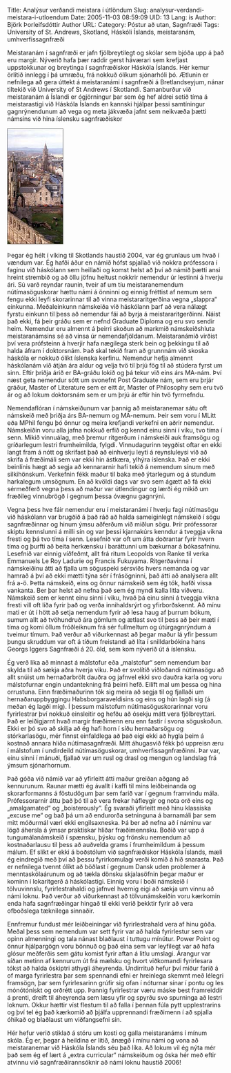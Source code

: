 Title: Analýsur verðandi meistara í útlöndum
Slug: analysur-verdandi-meistara-i-utloendum
Date: 2005-11-03 08:59:09
UID: 13
Lang: is
Author: Björk Þorleifsdóttir
Author URL: 
Category: Póstur að utan, Sagnfræði
Tags: University of St. Andrews, Skotland, Háskóli Íslands, meistaranám, umhverfissagnfræði

Meistaranám í sagnfræði er jafn fjölbreytilegt og skólar sem bjóða upp á það eru margir. Nýverið hafa þær raddir gerst háværari sem krefjast uppstokkunar og breytinga í sagnfræðiskor Háskóla Íslands. Hér kemur örlítið innlegg í þá umræðu, frá nokkuð ólíkum sjónarhóli þó. Ætlunin er nefnilega að gera úttekt á meistaranámi í sagnfræði á Bretlandseyjum, nánar tiltekið við University of St Andrews í Skotlandi. Samanburður við meistaranám á Íslandi er ógjörningur þar sem ég hef aldrei setið tíma á meistarastigi við Háskóla Íslands en kannski hjálpar þessi samtíningur gagnrýnendunum að vega og meta jákvæða jafnt sem neikvæða þætti námsins við hina íslensku sagnfræðiskor

![St. Andrews](17.jpg)

Þegar ég hélt í víking til Skotlands haustið 2004, var ég grunlaus um hvað í vændum var. Ég hafði áður en námið hófst spjallað við nokkra prófessora í faginu við háskólann sem heillaði og komst helst að því að námið þætti ansi hreint strembið og að öllu jöfnu heltust nokkrir nemendur úr lestinni á hverju ári. Sú varð reyndar raunin, tveir af um tíu meistaranemendum nútímasöguskorar hættu námi á önninni og einnig fréttist af nemum sem fengu ekki leyfi skorarinnar til að vinna meistararitgerðina vegna „slappra“ einkunna. Meðaleinkunn námskeiða við háskólann þarf að vera nálægt fyrstu einkunn til þess að nemendur fái að byrja á meistararitgerðinni. Náist það ekki, fá þeir gráðu sem er nefnd Graduate Diploma og eru svo sendir heim. Nemendur eru almennt á þeirri skoðun að markmið námskeiðshluta meistaranámsins sé að vinsa úr nemendafjöldanum. Meistaranámið virðist því vera prófsteinn á hverjir hafa nægilega sterk  bein og þekkingu til að halda áfram í doktorsnám. Það skal tekið fram að grunnnám við skoska háskóla er nokkuð ólíkt íslenska kerfinu. Nemendur hefja almennt háskólanám við átján ára aldur og velja tvö til þrjú fög til að stúdera fyrst um sinn. Eftir þriðja árið er BA-gráðu lokið og þá tekur við eins árs MA-nám. Því næst geta nemendur sótt um svonefnt Post Graduate nám, sem eru þrjár gráður, Master of Literature sem er eitt ár, Master of Philosophy sem eru tvö ár og að lokum doktorsnám sem er um þrjú ár eftir hin tvö fyrrnefndu.

Nemendaflóran í námskeiðunum var þannig að meistaranemar sátu oft  námskeið með þriðja árs BA-nemum og MA-nemum. Þeir sem voru í MLitt eða MPhil fengu þó önnur og meira krefjandi verkefni en aðrir nemendur. Námskeiðin voru alla jafna nokkuð erfið og kennd einu sinni í viku, tvo tíma í senn. Mikið vinnuálag, með þremur ritgerðum í námskeiði auk framsögu og gríðarlegum lestri frumheimilda, fylgdi. Vinnudagurinn teygðist oftar en ekki langt fram á nótt og skrifast það að einhverju leyti á reynsluleysi við að skrifa á fræðimáli sem var ekki hin ástkæra, ylhýra íslenska. Það er ekki beinlínis hægt að segja að kennararnir hafi tekið á nemendum sínum með silkihönskum. Verkefnin fékk maður til baka með ýtarlegum og á stundum harkalegum umsögnum. En að kvöldi dags var svo sem ágætt að fá ekki sérmeðferð vegna þess að maður var útlendingur og lærði ég mikið um fræðileg vinnubrögð í gegnum þessa óvægnu gagnrýni.

Vegna þess hve fáir nemendur eru í meistaranámi í hverju fagi nútímasögu við háskólann var brugðið á það ráð að halda sameiginlegt námskeið í sögu sagnfræðinnar og hinum ýmsu aðferðum við miðlun sögu. Þrír prófessorar skiptu kennslunni á milli sín og var þessi kjarnakúrs kenndur á tveggja vikna fresti og þá tvo tíma í senn. Lesefnið var oft um átta doðrantar fyrir hvern tíma og þurfti að beita herkænsku í baráttunni um bækurnar á bókasafninu. Lesefnið var einnig víðfeðmt, allt frá ritum Leopolds von Ranke til verka Emmanuels Le Roy Ladurie og Francis Fukuyama. Ritgerðavinna í námskeiðinu átti að fjalla um söguspeki sérsviðs hvers nemanda og var hamrað á því að ekki mætti týna sér í frásögninni, það átti að analýsera allt frá a-ö. Þetta námskeið, eins og önnur námskeið sem ég tók, hafði vissa vankanta. Ber þar helst að nefna það sem ég myndi kalla litla viðveru. Námskeið sem er kennt einu sinni í viku, hvað þá einu sinni á tveggja vikna fresti vill oft líða fyrir það og verða innihaldsrýrt og yfirborðskennt. Að mínu mati er út í hött að setja nemendum fyrir að lesa haug af þurrum bókum, sumum allt að tvöhundruð ára gömlum og ætlast svo til þess að þeir mæti í tíma og komi öllum fróðleiknum frá sér fullmeltum og útúrgagnrýndum á tveimur tímum. Það verður að viðurkennast að þegar maður lá yfir þessum þungu skruddum var oft á tíðum freistandi að líta í snilldarbókina hans Georgs Iggers Sagnfræði á 20. öld, sem kom nýverið út á íslensku.

Ég verð líka að minnast á málstofur eða „malstofur“ sem nemendum bar skylda til að sækja aðra hverja viku. Það er svolítið viðloðandi nútímasögu að allt snúist um hernaðarbrölt dauðra og jafnvel ekki svo dauðra karla og voru málstofurnar engin undantekning frá þeirri hefð. Eilíft mal um þessa og hina orrustuna. Einn fræðimaðurinn tók sig meira að segja til og fjallaði um hernaðaruppbyggingu Habsborgaraveldisins og eins og hún lagði sig (á meðan ég lagði mig). Í þessum málstofum nútímasöguskorarinnar voru fyrirlestrar því nokkuð einsleitir og hefðu að ósekju mátt vera fjölbreyttari. Það er leiðigjarnt hvað margir fræðimenn eru enn fastir í svona söguskoðun. Ekki er þó svo að skilja að ég hafi horn í síðu hernaðarsögu og stórkarlasögu, mér finnst einfaldlega að það eigi ekki að hygla þeim á kostnað annara hliða nútímasagnfræði. Mitt áhugasvið fékk þó uppreisn æru í málstofum í undirdeild nútímasöguskorar, umhverfissagnfræðinni. Þar var, einu sinni í mánuði, fjallað var um rusl og drasl og mengun og landslag frá ýmsum sjónarhornum.

Það góða við námið var að yfirleitt átti maður greiðan aðgang að kennurunum. Raunar mætti ég ávallt í kaffi til míns leiðbeinanda og skorarformanns á föstudögum þar sem farið var í gegnum framvindu mála. Prófessorarnir áttu það þó til að vera frekar háfleygir og nota orð eins og „amalgamated“ og „boisterously“. Ég svaraði yfirleitt með hinu klassíska „excuse me“ og bað þá um að endurorða setninguna á barnamáli þar sem mitt móðurmál væri ekki engilsaxneska. Þá ber að nefna að í náminu var lögð áhersla á ýmsar praktískar hliðar fræðimennsku. Boðið var upp á tungumálanámskeið í spænsku, þýsku og frönsku nemendum að kostnaðarlausu til þess að auðvelda grams í frumheimildum á þessum málum. Ef slíkt er ekki á boðstólum við sagnfræðiskor Háskóla Íslands, mæli ég eindregið með því að þessu fyrirkomulagi verði komið á hið snarasta. Það er nefnilega tvennt ólíkt að böðlast í gegnum Dansk uden problemer á menntaskólaárunum og að tækla dönsku skjalasöfnin þegar maður er kominn í lokaritgerð á háskólastigi. Einnig voru í boði námskeið í tölvuvinnslu, fyrirlestrahaldi og jafnvel hvernig eigi að sækja um vinnu að námi loknu. Það verður að viðurkennast að tölvunámskeiðin voru kærkomin enda hafa sagnfræðingar hingað til ekki verið þekktir fyrir að vera ofboðslega tæknilega sinnaðir.

Ennfremur fundust mér leiðbeiningar við fyrirlestrahald vera af hinu góða. Meðal þess sem nemendum var sett fyrir var að halda fyrirlestur sem var opinn almenningi og tala nánast blaðlaust í tuttugu mínútur. Power Point og önnur hjálpargögn voru bönnuð og það eina sem var leyfilegt var að hafa glósur meðferðis sem gátu komist fyrir aftan á litlu umslagi. Árangur var síðan metinn af kennurum út frá mælsku og hvort viðkomandi fyrirlesara tókst að halda óskiptri athygli áheyrenda. Undirrituð hefur því miður farið á of marga fyrirlestra þar sem spennandi efni er hreinlega skemmt með lélegri framsögn, þar sem fyrirlesarinn grúfir sig ofan í nóturnar sínar í pontu og les mónótónískt og orðrétt upp. Þannig fyrirlestrar væru máske best framreiddir á prenti, dreift til áheyrenda sem læsu yfir og spyrðu svo spurninga að lestri loknum. Okkur hættir víst flestum til að falla í þennan fúla pytt upplestrarins og því tel ég það kærkomið að þjálfa upprennandi fræðimenn í að spjalla óhikað og blaðlaust um viðfangsefni sín.

Hér hefur verið stiklað á stóru um kosti og galla meistaranáms í mínum skóla. Ég er, þegar á heildina er litið, ánægð í mínu námi og vona að meistaranemar við Háskóla Íslands séu það líka. Að lokum vil ég nýta mér það sem ég ef lært á „extra curricular“ námskeiðum og óska hér með eftir atvinnu við sagnfræðirannsóknir að námi loknu haustið 2006!
